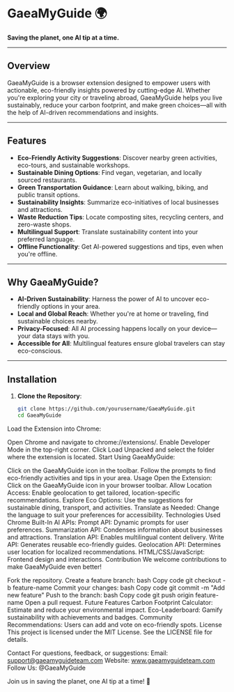 # GaeaMyGuide 🌍  
**Saving the planet, one AI tip at a time.**

---

## Overview  
GaeaMyGuide is a browser extension designed to empower users with actionable, eco-friendly insights powered by cutting-edge AI. Whether you're exploring your city or traveling abroad, GaeaMyGuide helps you live sustainably, reduce your carbon footprint, and make green choices—all with the help of AI-driven recommendations and insights.

---

## Features  
- **Eco-Friendly Activity Suggestions**: Discover nearby green activities, eco-tours, and sustainable workshops.  
- **Sustainable Dining Options**: Find vegan, vegetarian, and locally sourced restaurants.  
- **Green Transportation Guidance**: Learn about walking, biking, and public transit options.  
- **Sustainability Insights**: Summarize eco-initiatives of local businesses and attractions.  
- **Waste Reduction Tips**: Locate composting sites, recycling centers, and zero-waste shops.  
- **Multilingual Support**: Translate sustainability content into your preferred language.  
- **Offline Functionality**: Get AI-powered suggestions and tips, even when you're offline.

---

## Why GaeaMyGuide?  
- **AI-Driven Sustainability**: Harness the power of AI to uncover eco-friendly options in your area.  
- **Local and Global Reach**: Whether you're at home or traveling, find sustainable choices nearby.  
- **Privacy-Focused**: All AI processing happens locally on your device—your data stays with you.  
- **Accessible for All**: Multilingual features ensure global travelers can stay eco-conscious.  

---

## Installation  
1. **Clone the Repository**:  
   ```bash
   git clone https://github.com/yourusername/GaeaMyGuide.git
   cd GaeaMyGuide
Load the Extension into Chrome:

Open Chrome and navigate to chrome://extensions/.
Enable Developer Mode in the top-right corner.
Click Load Unpacked and select the folder where the extension is located.
Start Using GaeaMyGuide:

Click on the GaeaMyGuide icon in the toolbar.
Follow the prompts to find eco-friendly activities and tips in your area.
Usage
Open the Extension: Click on the GaeaMyGuide icon in your browser toolbar.
Allow Location Access: Enable geolocation to get tailored, location-specific recommendations.
Explore Eco Options: Use the suggestions for sustainable dining, transport, and activities.
Translate as Needed: Change the language to suit your preferences for accessibility.
Technologies Used
Chrome Built-In AI APIs:
Prompt API: Dynamic prompts for user preferences.
Summarization API: Condenses information about businesses and attractions.
Translation API: Enables multilingual content delivery.
Write API: Generates reusable eco-friendly guides.
Geolocation API: Determines user location for localized recommendations.
HTML/CSS/JavaScript: Frontend design and interactions.
Contribution
We welcome contributions to make GaeaMyGuide even better!

Fork the repository.
Create a feature branch:
bash
Copy code
git checkout -b feature-name
Commit your changes:
bash
Copy code
git commit -m "Add new feature"
Push to the branch:
bash
Copy code
git push origin feature-name
Open a pull request.
Future Features
Carbon Footprint Calculator: Estimate and reduce your environmental impact.
Eco-Leaderboard: Gamify sustainability with achievements and badges.
Community Recommendations: Users can add and vote on eco-friendly spots.
License
This project is licensed under the MIT License. See the LICENSE file for details.

Contact
For questions, feedback, or suggestions:
Email: support@gaeamyguideteam.com
Website: www.gaeamyguideteam.com
Follow Us: @GaeaMyGuide

Join us in saving the planet, one AI tip at a time! 🌱